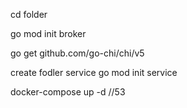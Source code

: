 cd folder

go mod init broker

go get github.com/go-chi/chi/v5

create fodler service
go mod init service

docker-compose up -d
//53